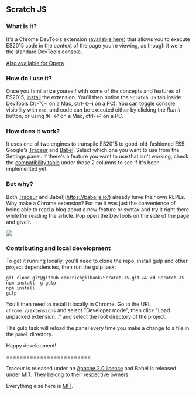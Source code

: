 ## Scratch JS

### What is it?
It's a Chrome DevTools extension ([available here](https://chrome.google.com/webstore/detail/scratch-js/alploljligeomonipppgaahpkenfnfkn)) that allows you to execute ES2015 code in the context of the page you're viewing, as though it were the standard DevTools console.

[Also available for Opera](https://addons.opera.com/en/extensions/details/es6-repl/?display=en)

### How do I use it?
Once you familiarize yourself with some of the concepts and features of ES2015, [install](https://chrome.google.com/webstore/detail/scratch-js/alploljligeomonipppgaahpkenfnfkn) the extension. You'll then notice the `Scratch JS` tab inside DevTools (⌘-⌥-i on a Mac, ctrl-⇧-i on a PC). You can toggle console visibility with `esc`, and code can be executed either by clicking the _Run it_ button, or using ⌘-↩ on a Mac, ctrl-↩ on a PC.

### How does it work?
It uses one of two engines to transpile ES2015 to good-old-fashioned ES5: Google's [Traceur](https://github.com/google/traceur-compiler) and [Babel](https://github.com/babel/babel/). Select which one you want to use from the Settings panel. If there's a feature you want to use that isn't working, check the [compatibility table](http://kangax.github.io/compat-table/es6/) under those 2 columns to see if it's been implemented yet. 

### But why?
Both [Traceur](https://google.github.io/traceur-compiler/demo/repl.html#) and Babel](https://babeljs.io/) already have their own REPLs. Why make a Chrome extension? For me it was just the convenience of being able to read a blog about a new feature or syntax and try it right there while I'm reading the article. Pop open the DevTools on the side of the page and give'r.

![](https://s3.amazonaws.com/f.cl.ly/items/2b0E2v0L1z2z060j2l0m/scratch2.jpg)

### Contributing and local development
To get it running locally, you'll need to clone the repo, install gulp and other project dependencies, then run the gulp task:

```shell
git clone git@github.com:richgilbank/Scratch-JS.git && cd Scratch-JS
npm install -g gulp
npm install
gulp
```

You'll then need to install it locally in Chrome. Go to the URL `chrome://extensions` and select "Developer mode", then click "Load unpacked extension..." and select the root directory of the project. 

The gulp task will reload the panel every time you make a change to a file in the `panel` directory.

Happy development!

=========================

Traceur is released under an [Apache 2.0 license](https://github.com/google/traceur-compiler/blob/master/LICENSE) and Babel is released under [MIT](https://github.com/babel/babel/blob/master/LICENSE). They belong to their respective owners. 

Everything else here is [MIT](https://github.com/richgilbank/ES6-Repl-Chrome-Extension/blob/master/LICENSE.md).
